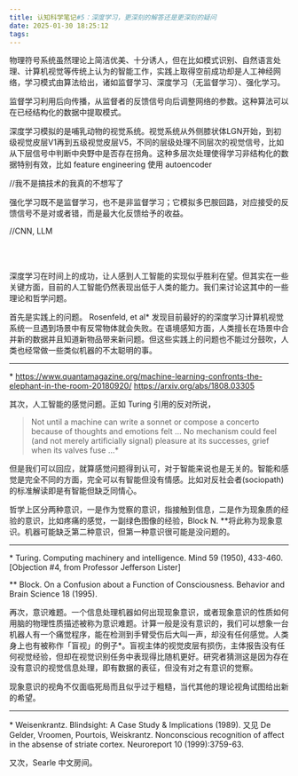 ```yaml
---
title: 认知科学笔记#5：深度学习，更深刻的解答还是更深刻的疑问
date: 2025-01-30 18:25:12
tags:
---
```


物理符号系统虽然理论上简洁优美、十分诱人，但在比如模式识别、自然语言处理、计算机视觉等传统上认为的智能工作，实践上取得空前成功却是人工神经网络，学习模式由算法给出，诸如监督学习、深度学习（无监督学习）、强化学习。

监督学习利用后向传播，从监督者的反馈信号向后调整网络的参数。这种算法可以在已经结构化的数据中提取模式。

深度学习模拟的是哺乳动物的视觉系统。视觉系统从外侧膝状体LGN开始，到初级视觉皮层V1再到五级视觉皮层V5，不同的层级处理不同层次的视觉信号，比如从下层信号中判断中央野中是否存在拐角。这种多层次处理使得学习非结构化的数据特别有效，比如 feature engineering 使用 autoencoder 

//我不是搞技术的我真的不想写了

强化学习既不是监督学习，也不是非监督学习；它模拟多巴胺回路，对应接受的反馈信号不是对或者错，而是最大化反馈给予的收益。

//CNN, LLM


</br></br>

深度学习在时间上的成功，让人感到人工智能的实现似乎胜利在望。但其实在一些关键方面，目前的人工智能仍然表现出低于人类的能力。我们来讨论这其中的一些理论和哲学问题。

首先是实践上的问题。 Rosenfeld, et al* 发现目前最好的的深度学习计算机视觉系统一旦遇到场景中有反常物体就会失败。在语境感知方面，人类擅长在场景中合并新的数据并且知道新物品带来新问题。但这些实践上的问题也不能过分鼓吹，人类也经常做一些类似机器的不太聪明的事。

---

\* https://www.quantamagazine.org/machine-learning-confronts-the-elephant-in-the-room-20180920/
https://arxiv.org/abs/1808.03305


其次，人工智能的感觉问题。正如 Turing 引用的反对所说，

>Not until a machine can write a sonnet or compose a concerto because of thoughts and emotions felt … No mechanism could feel (and not merely artificially signal) pleasure at its successes, grief when its valves fuse …*

但是我们可以回应，就算感觉问题得到认可，对于智能来说也是无关的。智能和感觉是完全不同的方面，完全可以有智能但没有情感。比如对反社会者(sociopath)的标准解读即是有智能但缺乏同情心。

哲学上区分两种意识，一是作为觉察的意识，指接触到信息，二是作为现象质的经验的意识，比如疼痛的感觉，一副绿色图像的经验，Block N. **将此称为现象意识。机器可能缺乏第二种意识，但第一种意识很可能是没问题的。

---

\* Turing. Computing machinery and intelligence. Mind 59 (1950), 433-460. [Objection #4, from Professor Jefferson Lister]

** Block. On a Confusion about a Function of Consciousness. Behavior and Brain Science 18 (1995).

再次，意识难题。一个信息处理机器如何出现现象意识，或者现象意识的性质如何用脑的物理性质描述被称为意识难题。计算一般是没有意识的，我们可以想象一台机器人有一个痛觉程序，能在检测到手臂受伤后大叫一声，却没有任何感觉。人类身上也有被称作「盲视」的例子*。盲视主体的视觉皮层有损伤，主体报告没有任何视觉经验，但却在视觉识别任务中表现得比随机更好。研究者猜测这是因为存在没有意识的视觉信息处理，即有数据的表征，但没有对之有意识的觉察。

现象意识的视角不仅面临死局而且似乎过于粗糙，当代其他的理论视角试图给出新的希望。

---

\* Weisenkrantz. Blindsight: A Case Study & Implications (1989). 又见 De Gelder, Vroomen, Pourtois, Weiskrantz. Nonconscious recognition of affect in the absense of striate cortex. Neuroreport 10 (1999):3759-63.

又次，Searle 中文房间。

